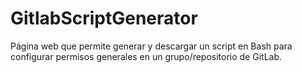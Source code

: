 # GitlabScriptGenerator
Página web que permite generar y descargar un script en Bash para configurar permisos generales en un grupo/repositorio de GitLab.
